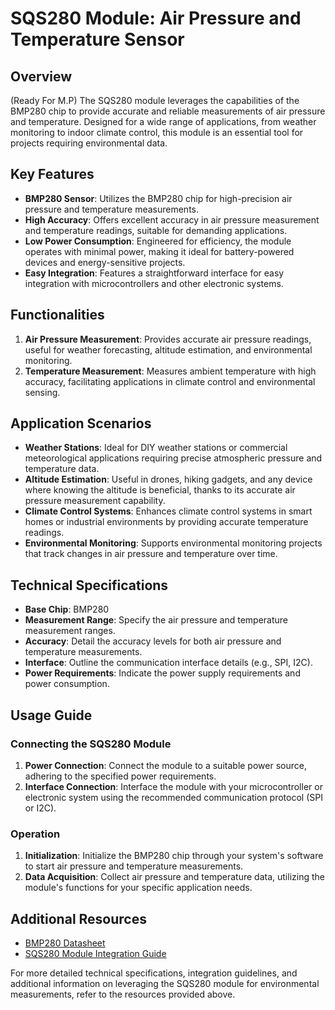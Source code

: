 # SQS280 Module: Air Pressure and Temperature Sensor

## Overview

(Ready For M.P)
The SQS280 module leverages the capabilities of the BMP280 chip to provide accurate and reliable measurements of air pressure and temperature. Designed for a wide range of applications, from weather monitoring to indoor climate control, this module is an essential tool for projects requiring environmental data.

## Key Features

- **BMP280 Sensor**: Utilizes the BMP280 chip for high-precision air pressure and temperature measurements.
- **High Accuracy**: Offers excellent accuracy in air pressure measurement and temperature readings, suitable for demanding applications.
- **Low Power Consumption**: Engineered for efficiency, the module operates with minimal power, making it ideal for battery-powered devices and energy-sensitive projects.
- **Easy Integration**: Features a straightforward interface for easy integration with microcontrollers and other electronic systems.

## Functionalities

1. **Air Pressure Measurement**: Provides accurate air pressure readings, useful for weather forecasting, altitude estimation, and environmental monitoring.
2. **Temperature Measurement**: Measures ambient temperature with high accuracy, facilitating applications in climate control and environmental sensing.

## Application Scenarios

- **Weather Stations**: Ideal for DIY weather stations or commercial meteorological applications requiring precise atmospheric pressure and temperature data.
- **Altitude Estimation**: Useful in drones, hiking gadgets, and any device where knowing the altitude is beneficial, thanks to its accurate air pressure measurement capability.
- **Climate Control Systems**: Enhances climate control systems in smart homes or industrial environments by providing accurate temperature readings.
- **Environmental Monitoring**: Supports environmental monitoring projects that track changes in air pressure and temperature over time.

## Technical Specifications

- **Base Chip**: BMP280
- **Measurement Range**: Specify the air pressure and temperature measurement ranges.
- **Accuracy**: Detail the accuracy levels for both air pressure and temperature measurements.
- **Interface**: Outline the communication interface details (e.g., SPI, I2C).
- **Power Requirements**: Indicate the power supply requirements and power consumption.

## Usage Guide

### Connecting the SQS280 Module

1. **Power Connection**: Connect the module to a suitable power source, adhering to the specified power requirements.
2. **Interface Connection**: Interface the module with your microcontroller or electronic system using the recommended communication protocol (SPI or I2C).

### Operation

1. **Initialization**: Initialize the BMP280 chip through your system's software to start air pressure and temperature measurements.
2. **Data Acquisition**: Collect air pressure and temperature data, utilizing the module's functions for your specific application needs.

## Additional Resources

- [BMP280 Datasheet](https://www.example.com/BMP280-datasheet "Datasheet for the BMP280 chip")
- [SQS280 Module Integration Guide](https://www.example.com/SQS280-integration-guide "Guide for integrating the SQS280 module into systems")

For more detailed technical specifications, integration guidelines, and additional information on leveraging the SQS280 module for environmental measurements, refer to the resources provided above.
